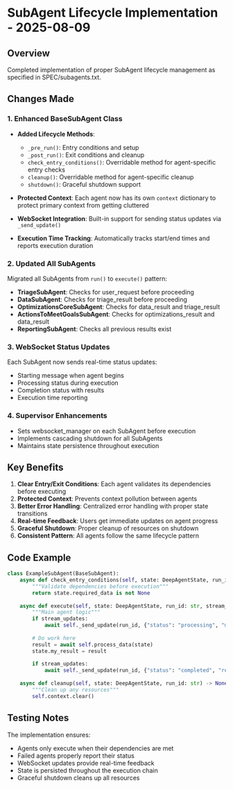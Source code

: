 # SubAgent Lifecycle Implementation - 2025-08-09

## Overview
Completed implementation of proper SubAgent lifecycle management as specified in SPEC/subagents.txt.

## Changes Made

### 1. Enhanced BaseSubAgent Class
- **Added Lifecycle Methods**:
  - `_pre_run()`: Entry conditions and setup
  - `_post_run()`: Exit conditions and cleanup
  - `check_entry_conditions()`: Overridable method for agent-specific entry checks
  - `cleanup()`: Overridable method for agent-specific cleanup
  - `shutdown()`: Graceful shutdown support

- **Protected Context**: Each agent now has its own `context` dictionary to protect primary context from getting cluttered

- **WebSocket Integration**: Built-in support for sending status updates via `_send_update()`

- **Execution Time Tracking**: Automatically tracks start/end times and reports execution duration

### 2. Updated All SubAgents
Migrated all SubAgents from `run()` to `execute()` pattern:
- **TriageSubAgent**: Checks for user_request before proceeding
- **DataSubAgent**: Checks for triage_result before proceeding  
- **OptimizationsCoreSubAgent**: Checks for data_result and triage_result
- **ActionsToMeetGoalsSubAgent**: Checks for optimizations_result and data_result
- **ReportingSubAgent**: Checks all previous results exist

### 3. WebSocket Status Updates
Each SubAgent now sends real-time status updates:
- Starting message when agent begins
- Processing status during execution
- Completion status with results
- Execution time reporting

### 4. Supervisor Enhancements
- Sets websocket_manager on each SubAgent before execution
- Implements cascading shutdown for all SubAgents
- Maintains state persistence throughout execution

## Key Benefits

1. **Clear Entry/Exit Conditions**: Each agent validates its dependencies before executing
2. **Protected Context**: Prevents context pollution between agents
3. **Better Error Handling**: Centralized error handling with proper state transitions
4. **Real-time Feedback**: Users get immediate updates on agent progress
5. **Graceful Shutdown**: Proper cleanup of resources on shutdown
6. **Consistent Pattern**: All agents follow the same lifecycle pattern

## Code Example

```python
class ExampleSubAgent(BaseSubAgent):
    async def check_entry_conditions(self, state: DeepAgentState, run_id: str) -> bool:
        """Validate dependencies before execution"""
        return state.required_data is not None
    
    async def execute(self, state: DeepAgentState, run_id: str, stream_updates: bool) -> None:
        """Main agent logic"""
        if stream_updates:
            await self._send_update(run_id, {"status": "processing", "message": "Working..."})
        
        # Do work here
        result = await self.process_data(state)
        state.my_result = result
        
        if stream_updates:
            await self._send_update(run_id, {"status": "completed", "result": result})
    
    async def cleanup(self, state: DeepAgentState, run_id: str) -> None:
        """Clean up any resources"""
        self.context.clear()
```

## Testing Notes
The implementation ensures:
- Agents only execute when their dependencies are met
- Failed agents properly report their status
- WebSocket updates provide real-time feedback
- State is persisted throughout the execution chain
- Graceful shutdown cleans up all resources